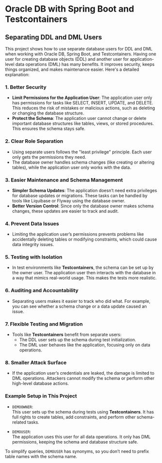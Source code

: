 # Oracle DB with Spring Boot and Testcontainers

## Separating DDL and DML Users

This project shows how to use separate database users for DDL and DML when working with Oracle DB, Spring Boot, and
Testcontainers. Having one user for creating database objects (DDL) and another user for application-level data
operations (DML) has many benefits. It improves security, keeps things organized, and makes maintenance easier. Here's a
detailed explanation:

### 1. Better Security

- **Limit Permissions for the Application User**: The application user only has permissions for tasks like SELECT,
  INSERT, UPDATE, and DELETE. This reduces the risk of mistakes or malicious actions, such as deleting or changing the
  database structure.
- **Protect the Schema**: The application user cannot change or delete important database structures like tables, views,
  or stored procedures. This ensures the schema stays safe.

### 2. Clear Role Separation

- Using separate users follows the "least privilege" principle. Each user only gets the permissions they need.
- The database owner handles schema changes (like creating or altering tables), while the application user only works
  with the data.

### 3. Easier Maintenance and Schema Management

- **Simpler Schema Updates**: The application doesn’t need extra privileges for database updates or migrations. These
  tasks can be handled by tools like Liquibase or Flyway using the database owner.
- **Better Version Control**: Since only the database owner makes schema changes, these updates are easier to track and
  audit.

### 4. Prevent Data Issues

- Limiting the application user’s permissions prevents problems like accidentally deleting tables or modifying
  constraints, which could cause data integrity issues.

### 5. Testing with Isolation

- In test environments like **Testcontainers**, the schema can be set up by the owner user. The application user then
  interacts with the database in a way that mimics real-world usage. This makes the tests more realistic.

### 6. Auditing and Accountability

- Separating users makes it easier to track who did what. For example, you can see whether a schema change or a data
  update caused an issue.

### 7. Flexible Testing and Migration

- Tools like **Testcontainers** benefit from separate users:
    - The DDL user sets up the schema during test initialization.
    - The DML user behaves like the application, focusing only on data operations.

### 8. Smaller Attack Surface

- If the application user’s credentials are leaked, the damage is limited to DML operations. Attackers cannot modify the
  schema or perform other high-level database actions.

### Example Setup in This Project

- `DEMOOWNER`:  
  This user sets up the schema during tests using **Testcontainers**. It has full rights to create tables, add
  constraints, and perform other schema-related tasks.

- `DEMOUSER`:  
  The application uses this user for all data operations. It only has DML permissions, keeping the schema and database
  structure safe.

To simplify queries, `DEMOUSER` has synonyms, so you don’t need to prefix table names with the schema name.
